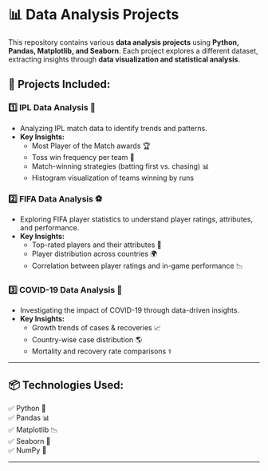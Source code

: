 # 📊 Data Analysis Projects

This repository contains various **data analysis projects** using **Python, Pandas, Matplotlib, and Seaborn**. Each project explores a different dataset, extracting insights through **data visualization and statistical analysis**.

## 📁 Projects Included:
### 1️⃣ IPL Data Analysis 🏏
- Analyzing IPL match data to identify trends and patterns.  
- **Key Insights:**
  - Most Player of the Match awards 🏆  
  - Toss win frequency per team 🎲  
  - Match-winning strategies (batting first vs. chasing) 📊  
  - Histogram visualization of teams winning by runs  

### 2️⃣ FIFA Data Analysis ⚽
- Exploring FIFA player statistics to understand player ratings, attributes, and performance.  
- **Key Insights:**
  - Top-rated players and their attributes 🌟  
  - Player distribution across countries 🌍  
  - Correlation between player ratings and in-game performance 📉  

### 3️⃣ COVID-19 Data Analysis 🦠
- Investigating the impact of COVID-19 through data-driven insights.  
- **Key Insights:**
  - Growth trends of cases & recoveries 📈  
  - Country-wise case distribution 🌎  
  - Mortality and recovery rate comparisons ⚕️  

---

## 📦 Technologies Used:
✅ Python 🐍  
✅ Pandas 📊  
✅ Matplotlib 📉  
✅ Seaborn 🎨  
✅ NumPy 🔢  

---

